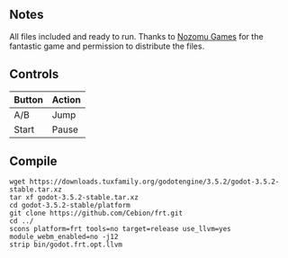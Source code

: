 ## Notes

All files included and ready to run. Thanks to [Nozomu Games](https://nozomu57.itch.io/) for the fantastic game and permission to distribute the files.


## Controls

| Button | Action |
| ------ | ------ |
| A/B    | Jump   |
| Start  | Pause  |


## Compile

```shell
wget https://downloads.tuxfamily.org/godotengine/3.5.2/godot-3.5.2-stable.tar.xz  
tar xf godot-3.5.2-stable.tar.xz  
cd godot-3.5.2-stable/platform  
git clone https://github.com/Cebion/frt.git  
cd ../  
scons platform=frt tools=no target=release use_llvm=yes module_webm_enabled=no -j12  
strip bin/godot.frt.opt.llvm
```

